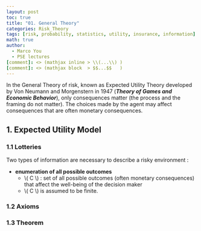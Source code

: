 ```yaml
---
layout: post
toc: true
title: "01. General Theory"
categories: Risk_Theory
tags: [risk, probability, statistics, utility, insurance, information]
math: true
author:
  - Marco You
  - PSE lectures
[comment]: <> (mathjax inline > \\(...\\) )
[comment]: <> (mathjax block  > $$...$$   )
---
```


In the General Theory of risk, known as Expected Utility Theory developed by Von Neumann and Morgenstern in 1947 (***Theory of Games and Economic Behavior***), only consequences matter (the process and the framing do not matter). The choices made by the agent may affect consequences that are often monetary consequences.

## 1. Expected Utility Model

### 1.1 Lotteries

Two types of information are necessary to describe a risky environment :

- **enumeration of all possible outcomes**
  - \\( C \\) : set of all possible outcomes (often monetary consequences) that affect the well-being of the decision maker
  - \\( C \\) is assumed to be finite.

### 1.2 Axioms
### 1.3 Theorem